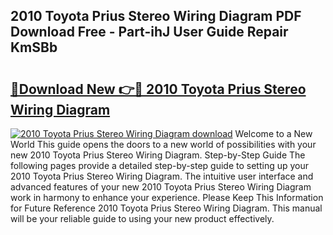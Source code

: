 ## 2010 Toyota Prius Stereo Wiring Diagram PDF Download Free - Part-ihJ User Guide Repair KmSBb

# <h2><a href="http://dfrhis6.blite.top/?on=2010+Toyota+Prius+Stereo+Wiring+Diagram">🔗Download New 👉🔴 2010 Toyota Prius Stereo Wiring Diagram</a></h2>

[![2010 Toyota Prius Stereo Wiring Diagram download](https://i.imgur.com/lujVjoI.png)](http://dfrhis6.blite.top/?on=2010+Toyota+Prius+Stereo+Wiring+Diagram)
Welcome to a New World This guide opens the doors to a new world of possibilities with your new 2010 Toyota Prius Stereo Wiring Diagram. Step-by-Step Guide The following pages provide a detailed step-by-step guide to setting up your 2010 Toyota Prius Stereo Wiring Diagram. The intuitive user interface and advanced features of your new 2010 Toyota Prius Stereo Wiring Diagram work in harmony to enhance your experience. Please Keep This Information for Future Reference 2010 Toyota Prius Stereo Wiring Diagram. This manual will be your reliable guide to using your new product effectively.

